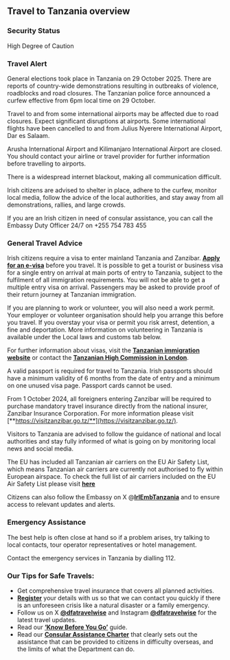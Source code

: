 ## Travel to Tanzania overview

### **Security Status**

High Degree of Caution

### Travel Alert

General elections took place in Tanzania on 29 October 2025. There are reports of country-wide demonstrations resulting in outbreaks of violence, roadblocks and road closures. The Tanzanian police force announced a curfew effective from 6pm local time on 29 October.

Travel to and from some international airports may be affected due to road closures. Expect significant disruptions at airports. Some international flights have been cancelled to and from Julius Nyerere International Airport, Dar es Salaam.

Arusha International Airport and Kilimanjaro International Airport are closed. You should contact your airline or travel provider for further information before travelling to airports.

There is a widespread internet blackout, making all communication difficult.

Irish citizens are advised to shelter in place, adhere to the curfew, monitor local media, follow the advice of the local authorities, and stay away from all demonstrations, rallies, and large crowds.

If you are an Irish citizen in need of consular assistance, you can call the Embassy Duty Officer 24/7 on +255 754 783 455

### **General Travel Advice**

Irish citizens require a visa to enter mainland Tanzania and Zanzibar. [**Apply for an e-visa**](https://visa.immigration.go.tz/) before you travel. It is possible to get a tourist or business visa for a single entry on arrival at main ports of entry to Tanzania, subject to the fulfilment of all immigration requirements. You will not be able to get a multiple entry visa on arrival. Passengers may be asked to provide proof of their return journey at Tanzanian immigration.

If you are planning to work or volunteer, you will also need a work permit. Your employer or volunteer organisation should help you arrange this before you travel. If you overstay your visa or permit you risk arrest, detention, a fine and deportation. More information on volunteering in Tanzania is available under the Local laws and customs tab below.

For further information about visas, visit the [**Tanzanian immigration website**](https://visa.immigration.go.tz/) or contact the [**Tanzanian High Commission in London**](https://tzhc.uk/).

A valid passport is required for travel to Tanzania. Irish passports should have a minimum validity of 6 months from the date of entry and a minimum on one unused visa page. Passport cards cannot be used.

From 1 October 2024, all foreigners entering Zanzibar will be required to purchase mandatory travel insurance directly from the national insurer, Zanzibar Insurance Corporation. For more information please visit [**https://visitzanzibar.go.tz/**](https://visitzanzibar.go.tz/).

Visitors to Tanzania are advised to follow the guidance of national and local authorities and stay fully informed of what is going on by monitoring local news and social media.

The EU has included all Tanzanian air carriers on the EU Air Safety List, which means Tanzanian air carriers are currently not authorised to fly within European airspace. To check the full list of air carriers included on the EU Air Safety List please visit [**here**](https://transport.ec.europa.eu/transport-themes/eu-air-safety-list_en)

Citizens can also follow the Embassy on X @[**IrlEmbTanzania**](https://twitter.com/IrlEmbTanzania) and to ensure access to relevant updates and alerts.

### **Emergency Assistance**

The best help is often close at hand so if a problem arises, try talking to local contacts, tour operator representatives or hotel management.

Contact the emergency services in Tanzania by dialling 112.

### **Our Tips for Safe Travels:**

* Get comprehensive travel insurance that covers all planned activities.
* [**Register**](https://www.ireland.ie/en/dfa/overseas-travel/citizens-registration/) your details with us so that we can contact you quickly if there is an unforeseen crisis like a natural disaster or a family emergency.
* Follow us on X [**@dfatravelwise**](https://www.twitter.com/DFATravelWise) and Instagram [**@dfatravelwise**](https://www.instagram.com/dfatravelwise/) for the latest travel updates.
* Read our [**‘Know Before You Go’**](https://www.ireland.ie/en/dfa/overseas-travel/know-before-you-go/) guide.
* Read our [**Consular Assistance Charter**](https://www.ireland.ie/en/dfa/overseas-travel/assistance-abroad/consular-assistance-charter/) that clearly sets out the assistance that can be provided to citizens in difficulty overseas, and the limits of what the Department can do.